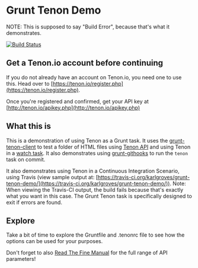 # Grunt Tenon Demo

NOTE: This is supposed to say "Build Error", because that's what it demonstrates.

[![Build Status](https://travis-ci.org/karlgroves/grunt-tenon-demo.svg?branch=master)](https://travis-ci.org/karlgroves/grunt-tenon-demo)


## Get a Tenon.io account before continuing

If you do not already have an account on Tenon.io, you need one to use this. Head over to [https://tenon.io/register.php](https://tenon.io/register.php). 

Once you're registered and confirmed, get your API key at [http://tenon.io/apikey.php](http://tenon.io/apikey.php)

## What this is

This is a demonstration of using Tenon as a Grunt task. It uses the [grunt-tenon-client](https://github.com/egauci/grunt-tenon-client) to test a folder of HTML files using [Tenon API](https://tenon.io) and using Tenon in a [watch task](https://www.npmjs.com/package/grunt-contrib-watch). It also demonstrates using [grunt-githooks](https://www.npmjs.com/package/grunt-githooks) to run the `tenon` task on commit.

It also demonstrates using Tenon in a Continuous Integration Scenario, using Travis (view sample output at: [https://travis-ci.org/karlgroves/grunt-tenon-demo/](https://travis-ci.org/karlgroves/grunt-tenon-demo/)).  Note: When viewing the Travis-CI output, the build fails because that's exactly what you want in this case. The Grunt Tenon task is specifically designed to exit if errors are found.

## Explore

Take a bit of time to explore the Gruntfile and .tenonrc file to see how the options can be used for your purposes.

Don't forget to also [Read The Fine Manual](http://tenon.io/documentation/) for the full range of API parameters!





